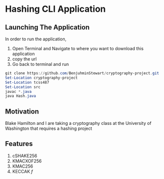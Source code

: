 # Hashing CLI Application

## Launching The Application

In order to run the application, 
1. Open Terminal and Navigate to where you want to download this application
2. copy the url
3. Go back to terminal and run 
```powershell
git clone https://github.com/BenjuhminStewart/cryptography-project.git
Set-Location cryptography-project
Set-Location tcss487
Set-Location src
javac *.java
java Hash.java
```

## Motivation

Blake Hamilton and I are taking a cryptography class at the University of Washington that requires a hashing project

## Features

1. cSHAKE256
2. KMACXOF256
3. KMAC256
4. KECCAK *f*
